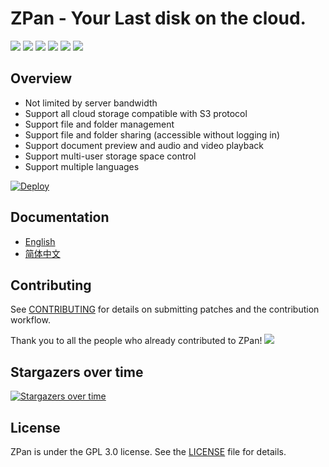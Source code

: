 ZPan - Your Last disk on the cloud. 
===================================

[![](https://github.com/saltbo/zpan/workflows/build/badge.svg)](https://github.com/saltbo/zpan/actions?query=workflow%3Abuild)
[![](https://codecov.io/gh/saltbo/zpan/branch/master/graph/badge.svg)](https://codecov.io/gh/saltbo/zpan)
[![](https://wakatime.com/badge/github/saltbo/zpan.svg)](https://wakatime.com/badge/github/saltbo/zpan)
[![](https://api.codacy.com/project/badge/Grade/88817db9b3b04c0293c9d001d574a5ef)](https://app.codacy.com/manual/saltbo/zpan?utm_source=github.com&utm_medium=referral&utm_content=saltbo/zpan&utm_campaign=Badge_Grade_Dashboard)
[![](https://img.shields.io/github/v/release/saltbo/zpan.svg)](https://github.com/saltbo/zpan/releases)
[![](https://img.shields.io/github/license/saltbo/zpan.svg)](https://github.com/saltbo/zpan/blob/master/LICENSE)


## Overview
- Not limited by server bandwidth
- Support all cloud storage compatible with S3 protocol
- Support file and folder management
- Support file and folder sharing (accessible without logging in)
- Support document preview and audio and video playback
- Support multi-user storage space control
- Support multiple languages


[![Deploy](https://www.herokucdn.com/deploy/button.svg)](https://heroku.com/deploy?template=https://github.com/saltbo/zpan)


## Documentation
- [English](https://zpan.space)
- [简体中文](https://zpan.space/#/zh-cn/)


## Contributing
See [CONTRIBUTING](CONTRIBUTING.md) for details on submitting patches and the contribution workflow.

Thank you to all the people who already contributed to ZPan!
<a href="https://github.com/saltbo/zpan/graphs/contributors"><img src="https://opencollective.com/zpan/contributors.svg?width=890" /></a>

## Stargazers over time

[![Stargazers over time](https://starcharts.herokuapp.com/saltbo/zpan.svg)](https://starcharts.herokuapp.com/saltbo/zpan)

## License
ZPan is under the GPL 3.0 license. See the [LICENSE](/LICENSE) file for details.

